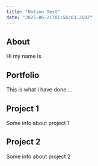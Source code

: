 ```yaml
---
title: "Notion Test"
date: "2025-06-21T01:56:03.260Z"
---
```



## About

Hi my name is


## Portfolio

This is what I have done …


## Project 1

Some info about project 1


## Project 2

Some info about project 2

